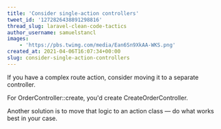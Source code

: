 ```yaml
---
title: 'Consider single-action controllers'
tweet_id: '1272826438891298816'
thread_slug: laravel-clean-code-tactics
author_username: samuelstancl
images:
    - 'https://pbs.twimg.com/media/Ean6Sn9XkAA-WKS.png'
created_at: 2021-04-06T16:07:34+00:00
slug: consider-single-action-controllers
---
```


If you have a complex route action, consider moving it to a separate controller.

For OrderController::create, you'd create CreateOrderController.

Another solution is to move that logic to an action class — do what works best in your case.